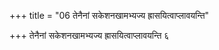 +++
title = "06 तेनैनां सकेशनखामभ्यज्य ह्रासयित्वाप्लावयन्ति"

+++
तेनैनां सकेशनखामभ्यज्य ह्रासयित्वाप्लावयन्ति ६
